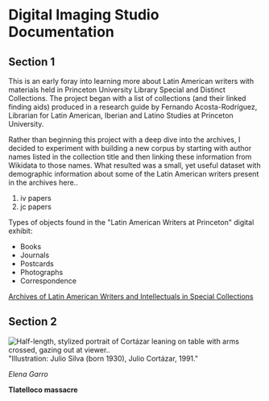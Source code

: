 # Digital Imaging Studio Documentation

## Section 1

This is an early foray into learning more about Latin American writers with materials held in Princeton University Library Special and Distinct Collections. The project began with  a list of collections  (and their linked finding aids) produced in a research guide by Fernando Acosta-Rodríguez, Librarian for Latin American, Iberian and Latino Studies at Princeton University.

Rather than beginning this project with a deep dive into the archives, I decided to experiment with building a new corpus by starting with author names listed in the collection title and then linking these information from Wikidata to those names. What resulted was a small, yet useful dataset with demographic information about some of the Latin American writers present in the archives here..

1. iv papers
2. jc papers

Types of objects found in the "Latin American Writers at Princeton" digital exhibit:

- Books
- Journals
- Postcards
- Photographs
- Correspondence

[Archives of Latin American Writers and Intellectuals in Special Collections](https://libguides.princeton.edu/latinammss)


## Section 2

![Half-length, stylized portrait of Cortázar leaning on table with arms crossed, gazing out at viewer..](http://lgimages.s3.amazonaws.com/data/imagemanager/10890/julio_silva_of_julio_cortazr.jpg)"Illustration:  Julio Silva (born 1930), Julio Cortázar, 1991."


*Elena Garro*

**Tlatelloco massacre**


